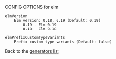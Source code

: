 
CONFIG OPTIONS for elm

	elmVersion
	    Elm version: 0.18, 0.19 (Default: 0.19)
	        0.19 - Elm 0.19
	        0.18 - Elm 0.18

	elmPrefixCustomTypeVariants
	    Prefix custom type variants (Default: false)

Back to the [generators list](README.md)
